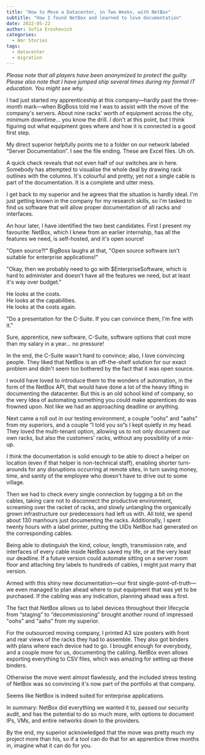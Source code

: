 ```yaml
---
title: "How to Move a Datacenter, in Two Weeks, with NetBox"
subtitle: "How I found NetBox and learned to love documentation"
date: 2022-05-22
author: Sofia Eroshevich
categories:
  - War Stories
tags:
  - datacenter
  - migration
---
```

_Please note that all players have been anonymized to protect the guilty. Please also note that I have jumped ship several times during my formal IT education. You might see why._

I had just started my apprenticeship at this company—hardly past the three-month mark—when BigBoss told me I was to assist with the move of the company's servers. About nine racks' worth of equipment across the city, minimum downtime… you know the drill. _I_ don't at this point, but I think figuring out what equipment goes where and how it is connected is a good first step.

My direct superior helpfully points me to a folder on our network labeled “Server Documentation”. I see the file ending. These are Excel files. Uh oh.

A quick check reveals that not even half of our switches are in here. Somebody has attempted to visualise the whole deal by drawing rack outlines with the columns. It's colourful and pretty, yet not a single cable is part of the documentation. It is a complete and utter mess.

I get back to my superior and he agrees that the situation is hardly ideal. I'm just getting known in the company for my research skills, so I'm tasked to find us software that will allow proper documentation of all racks and interfaces.

An hour later, I have identified the two best candidates. First I present my favourite: NetBox, which I knew from an earlier internship, has all the features we need, is self-hosted, and it's open source!

"Open source?!" BigBoss laughs at that, "Open source software isn't suitable for enterprise applications!"

"Okay, then we probably need to go with $EnterpriseSoftware, which is hard to administer and doesn't have all the features we need, but at least it's way over budget." 

He looks at the costs.  
He looks at the capabilities.  
He looks at the costs again.

"Do a presentation for the C-Suite. If you can convince them, I'm fine with it."

Sure, apprentice, new software, C-Suite, software options that cost more than my salary in a year… no pressure!

In the end, the C-Suite wasn't hard to convince; also, I love convincing people. They liked that NetBox is an off-the-shelf solution for our exact problem and didn't seem too bothered by the fact that it was open source.

I would have loved to introduce them to the wonders of automation, in the form of the NetBox API, that would have done a lot of the heavy lifting in documenting the datacenter. But this is an old school kind of company, so the very Idea of automating something you could make apprentices do was frowned upon. Not like we had an approaching deadline or anything.

Next came a roll out in our testing environment, a couple "oohs" and "aahs" from my superiors, and a couple “I told you so”s I kept quietly in my head. They loved the multi-tenant option, allowing us to not only document our own racks, but also the customers' racks, without any possibility of a mix-up.

I think the documentation is solid enough to be able to direct a helper on location (even if that helper is non-technical staff), enabling shorter turn-arounds for any disruptions occurring at remote sites, in turn saving money, time, and sanity of the employee who doesn't have to drive out to some village.

Then we had to check every single connection by tugging a bit on the cables, taking care not to disconnect the productive environment, screaming over the racket of racks, and slowly untangling the organically grown infrastructure our predecessors had left us with. All told, we spend about 130 manhours just documenting the racks. Additionally, I spent twenty hours with a label printer, putting the UIDs NetBox had generated on the corresponding cables.

Being able to distinguish the kind, colour, length, transmission rate, and interfaces of every cable inside NetBox saved my life, or at the very least our deadline. If a future version could automate sitting on a server room floor and attaching tiny labels to hundreds of cables, I might just marry that version.

Armed with this shiny new documentation—our first single-point-of-truth—we even managed to plan ahead where to put equipment that was yet to be purchased. If the cabling was any indication, planning ahead was a first.

The fact that NetBox allows us to label devices throughout their lifecycle from “staging” to “decommissioning” brought another round of impressed "oohs" and "aahs" from my superior.

For the outsourced moving company, I printed A3 size posters with front and rear views of the racks they had to assemble. They also got binders with plans where each device had to go. I brought enough for everybody, and a couple more for us, documenting the cabling. NetBox even allows exporting everything to CSV files, which was amazing for setting up these binders.

Otherwise the move went almost flawlessly, and the included stress testing of NetBox was so convincing it's now part of the portfolio at that company.

Seems like NetBox is indeed suited for enterprise applications.

In summary: NetBox did everything we wanted it to, passed our security audit, and has the potential to do so much more, with options to document IPs, VMs, and entire networks down to the providers.

By the end, my superior acknowledged that the move was pretty much my project more than his, so if a tool can do that for an apprentice three months in, imagine what it can do for you.
